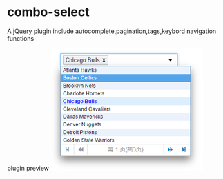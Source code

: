 # combo-select
A jQuery plugin include autocomplete,pagination,tags,keybord navigation functions

plugin preview
![ComboSelect](ComboSelect.png)
